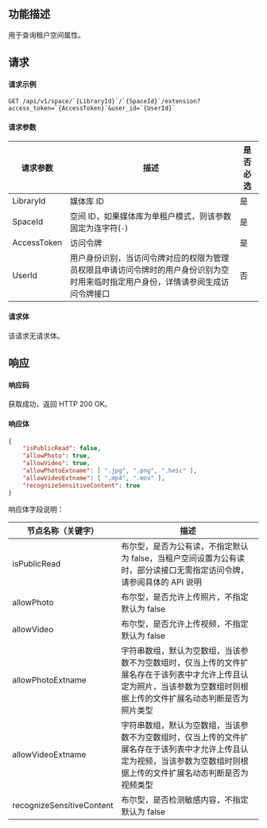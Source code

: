 ## 功能描述

用于查询租户空间属性。

## 请求

#### 请求示例

```
GET /api/v1/space/`{LibraryId}`/`{SpaceId}`/extension?access_token=`{AccessToken}`&user_id=`{UserId}`
```

#### 请求参数

| 请求参数     | 描述    | 是否必选      |
|  -----|  ---| -----|
 |LibraryId|媒体库 ID|是  |
|SpaceId|空间 ID，如果媒体库为单租户模式，则该参数固定为连字符(`-`)|是  |
|AccessToken|访问令牌|是  |
|UserId|用户身份识别，当访问令牌对应的权限为管理员权限且申请访问令牌时的用户身份识别为空时用来临时指定用户身份，详情请参阅生成访问令牌接口|  否  |

#### 请求体

该请求无请求体。

## 响应

#### 响应码

获取成功，返回 HTTP 200 OK。

#### 响应体

```json
{
    "isPublicRead": false,
    "allowPhoto": true,
    "allowVideo": true,
    "allowPhotoExtname": [ ".jpg", ".png", ".heic" ],
    "allowVideoExtname": [ ".mp4", ".mov" ],
    "recognizeSensitiveContent": true
}
```

响应体字段说明：

| 节点名称（关键字）     |描述                            |
| ---------------------- | ------ | 
   |isPublicRead|  布尔型，是否为公有读，不指定默认为 false，当租户空间设置为公有读时，部分读接口无需指定访问令牌，请参阅具体的 API 说明|
   |allowPhoto|  布尔型，是否允许上传照片，不指定默认为 false|
   |allowVideo|  布尔型，是否允许上传视频，不指定默认为 false|
   |allowPhotoExtname|  字符串数组，默认为空数组，当该参数不为空数组时，仅当上传的文件扩展名存在于该列表中才允许上传且认定为照片，当该参数为空数组时则根据上传的文件扩展名动态判断是否为照片类型|
   |allowVideoExtname|  字符串数组，默认为空数组，当该参数不为空数组时，仅当上传的文件扩展名存在于该列表中才允许上传且认定为视频，当该参数为空数组时则根据上传的文件扩展名动态判断是否为视频类型|
   |recognizeSensitiveContent|   布尔型，是否检测敏感内容，不指定默认为 false|
   
   
